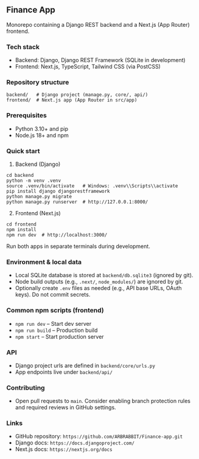## Finance App

Monorepo containing a Django REST backend and a Next.js (App Router) frontend.

### Tech stack
- Backend: Django, Django REST Framework (SQLite in development)
- Frontend: Next.js, TypeScript, Tailwind CSS (via PostCSS)

### Repository structure
```
backend/   # Django project (manage.py, core/, api/)
frontend/  # Next.js app (App Router in src/app)
```

### Prerequisites
- Python 3.10+ and pip
- Node.js 18+ and npm

### Quick start

1) Backend (Django)
```
cd backend
python -m venv .venv
source .venv/bin/activate   # Windows: .venv\\Scripts\\activate
pip install django djangorestframework
python manage.py migrate
python manage.py runserver  # http://127.0.0.1:8000/
```

2) Frontend (Next.js)
```
cd frontend
npm install
npm run dev  # http://localhost:3000/
```

Run both apps in separate terminals during development.

### Environment & local data
- Local SQLite database is stored at `backend/db.sqlite3` (ignored by git).
- Node build outputs (e.g., `.next/`, `node_modules/`) are ignored by git.
- Optionally create `.env` files as needed (e.g., API base URLs, OAuth keys). Do not commit secrets.

### Common npm scripts (frontend)
- `npm run dev` – Start dev server
- `npm run build` – Production build
- `npm start` – Start production server

### API
- Django project urls are defined in `backend/core/urls.py`
- App endpoints live under `backend/api/`

### Contributing
- Open pull requests to `main`. Consider enabling branch protection rules and required reviews in GitHub settings.

### Links
- GitHub repository: `https://github.com/ARBRABBIT/Finance-app.git`
- Django docs: `https://docs.djangoproject.com/`
- Next.js docs: `https://nextjs.org/docs`


